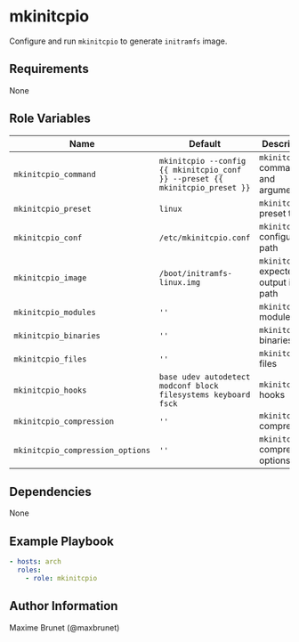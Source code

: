 # mkinitcpio

Configure and run `mkinitcpio` to generate `initramfs` image.

## Requirements

None

## Role Variables

| Name                             | Default                    | Description                             |
| -------------------------------- | -------------------------- | --------------------------------------- |
| `mkinitcpio_command`             | `mkinitcpio --config {{ mkinitcpio_conf }} --preset {{ mkinitcpio_preset }}` | `mkinitcpio` command and arguments |
| `mkinitcpio_preset`              | `linux`                    | `mkinitcpio` preset to use              |
| `mkinitcpio_conf`                | `/etc/mkinitcpio.conf`     | `mkinitcpio` configuration path         |
| `mkinitcpio_image`               |`/boot/initramfs-linux.img` | `mkinitcpio` expected output image path |
| `mkinitcpio_modules`             | `''`                       | `mkinitcpio` modules                    |
| `mkinitcpio_binaries`            | `''`                       | `mkinitcpio` binaries                   |
| `mkinitcpio_files`               | `''`                       | `mkinitcpio` files                      |
| `mkinitcpio_hooks`               | `base udev autodetect modconf block filesystems keyboard fsck` | `mkinitcpio` hooks |
| `mkinitcpio_compression`         | `''`                       | `mkinitcpio` compression                |
| `mkinitcpio_compression_options` | `''`                       | `mkinitcpio` compression options        |

## Dependencies

None

## Example Playbook

```yaml
- hosts: arch
  roles:
    - role: mkinitcpio
```

## Author Information

Maxime Brunet (@maxbrunet)
